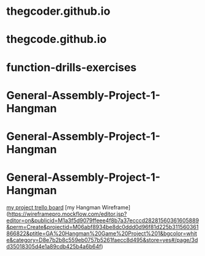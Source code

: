 # thegcoder.github.io
# thegcode.github.io
# function-drills-exercises
# General-Assembly-Project-1-Hangman
# General-Assembly-Project-1-Hangman
# General-Assembly-Project-1-Hangman
[my project trello board](https://trello.com/b/mC8HOjjN/general-assembly-project-1)
[my Hangman Wireframe] (https://wireframepro.mockflow.com/editor.jsp?editor=on&publicid=M1a3f5d9079ffeee4f8b7a37ecccd28281560361605889&perm=Create&projectid=M06abf8934be8dc0ddd0d96f81d225b311560361866822&ptitle=GA%20Hangman%20Game%20Project%201&bgcolor=white&category=D8e7b2b8c559eb0757b5261faecc8d495&store=yes#/page/3dd35018305d4e1a89cdb425b4a6b64f)
